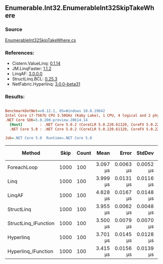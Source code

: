﻿## Enumerable.Int32.EnumerableInt32SkipTakeWhere

### Source
[EnumerableInt32SkipTakeWhere.cs](../LinqBenchmarks/Enumerable/Int32/EnumerableInt32SkipTakeWhere.cs)

### References:
- Cistern.ValueLinq: [0.1.14](https://www.nuget.org/packages/Cistern.ValueLinq/0.1.14)
- JM.LinqFaster: [1.1.2](https://www.nuget.org/packages/JM.LinqFaster/1.1.2)
- LinqAF: [3.0.0.0](https://www.nuget.org/packages/LinqAF/3.0.0.0)
- StructLinq.BCL: [0.25.3](https://www.nuget.org/packages/StructLinq.BCL/0.25.3)
- NetFabric.Hyperlinq: [3.0.0-beta31](https://www.nuget.org/packages/NetFabric.Hyperlinq/3.0.0-beta31)

### Results:
``` ini

BenchmarkDotNet=v0.12.1, OS=Windows 10.0.19042
Intel Core i7-7567U CPU 3.50GHz (Kaby Lake), 1 CPU, 4 logical and 2 physical cores
.NET Core SDK=5.0.200-preview.20614.14
  [Host]        : .NET Core 5.0.2 (CoreCLR 5.0.220.61120, CoreFX 5.0.220.61120), X64 RyuJIT
  .NET Core 5.0 : .NET Core 5.0.2 (CoreCLR 5.0.220.61120, CoreFX 5.0.220.61120), X64 RyuJIT

Job=.NET Core 5.0  Runtime=.NET Core 5.0  

```
|               Method | Skip | Count |     Mean |     Error |    StdDev | Ratio |  Gen 0 | Gen 1 | Gen 2 | Allocated |
|--------------------- |----- |------ |---------:|----------:|----------:|------:|-------:|------:|------:|----------:|
|          ForeachLoop | 1000 |   100 | 3.097 μs | 0.0063 μs | 0.0052 μs |  1.00 | 0.0191 |     - |     - |      40 B |
|                 Linq | 1000 |   100 | 3.999 μs | 0.0131 μs | 0.0116 μs |  1.29 | 0.0992 |     - |     - |     208 B |
|               LinqAF | 1000 |   100 | 4.628 μs | 0.0167 μs | 0.0148 μs |  1.50 | 0.0153 |     - |     - |      40 B |
|           StructLinq | 1000 |   100 | 3.955 μs | 0.0062 μs | 0.0048 μs |  1.28 | 0.0610 |     - |     - |     128 B |
| StructLinq_IFunction | 1000 |   100 | 3.500 μs | 0.0079 μs | 0.0070 μs |  1.13 | 0.0191 |     - |     - |      40 B |
|            Hyperlinq | 1000 |   100 | 3.701 μs | 0.0145 μs | 0.0128 μs |  1.20 | 0.0191 |     - |     - |      40 B |
|  Hyperlinq_IFunction | 1000 |   100 | 3.415 μs | 0.0156 μs | 0.0139 μs |  1.10 | 0.0191 |     - |     - |      40 B |
